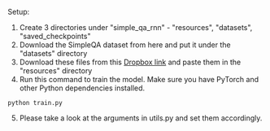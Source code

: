 Setup:
1. Create 3 directories under "simple_qa_rnn" - "resources", "datasets", "saved_checkpoints" 
2. Download the SimpleQA dataset from here and put it under the "datasets" directory
3. Download these files from this [Dropbox link](https://www.dropbox.com/sh/e5g12v7zu7sgzf7/AACW272AqPZJIUC7-A40LAsNa?dl=0) and paste them in the "resources" directory
4. Run this command to train the model. Make sure you have PyTorch and other Python dependencies installed.
```
python train.py 
```
5. Please take a look at the arguments in utils.py and set them accordingly.